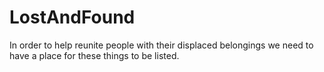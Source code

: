 LostAndFound
============

In order to help reunite people with their displaced belongings we need to have a place for these things to be listed.
